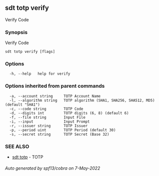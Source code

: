 ## sdt totp verify

Verify Code

### Synopsis

Verify Code

```
sdt totp verify [flags]
```

### Options

```
  -h, --help   help for verify
```

### Options inherited from parent commands

```
  -a, --account string     TOTP Account Name
  -l, --algorithm string   TOTP algorithm (SHA1, SHA256, SHA512, MD5) (default "SHA1")
  -c, --code string        TOTP Code
  -d, --digits int         TOTP digits (6, 8) (default 6)
  -f, --file string        Input File
  -i, --input              Input Prompt
  -r, --issuer string      TOTP Issuer
  -p, --period uint        TOTP Period (default 30)
  -s, --secret string      TOTP Secret (Base 32)
```

### SEE ALSO

* [sdt totp](sdt_totp.md)	 - TOTP

###### Auto generated by spf13/cobra on 7-May-2022
